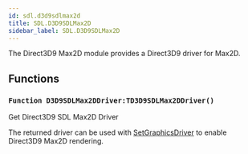 ```yaml
---
id: sdl.d3d9sdlmax2d
title: SDL.D3D9SDLMax2D
sidebar_label: SDL.D3D9SDLMax2D
---
```




The Direct3D9 Max2D module provides a Direct3D9 driver for Max2D.


## Functions

### `Function D3D9SDLMax2DDriver:TD3D9SDLMax2DDriver()`

Get Direct3D9 SDL Max2D Driver


The returned driver can be used with [SetGraphicsDriver](../../brl/brl.graphics/#function-setgraphicsdriver-driver-tgraphicsdriver-defaultflags-graphics-backbuffer) to enable Direct3D9 Max2D rendering.


<br/>

